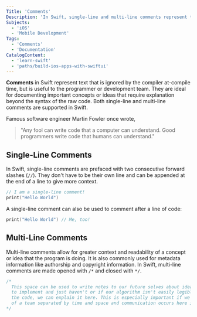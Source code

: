```yaml
---
Title: 'Comments'
Description: 'In Swift, single-line and multi-line comments represent text that explains the raw code in a program.'
Subjects:
  - 'iOS'
  - 'Mobile Development'
Tags:
  - 'Comments'
  - 'Documentation'
CatalogContent:
  - 'learn-swift'
  - 'paths/build-ios-apps-with-swiftui'
---
```


**Comments** in Swift represent text that is ignored by the compiler at-compile time, but is useful to the programmer or development team. They are ideal for documenting important concepts or ideas that require explanation beyond the syntax of the raw code. Both single-line and multi-line comments are supported in Swift.

Famous software engineer Martin Fowler once wrote,

> "Any fool can write code that a computer can understand. Good programmers write code that humans can understand."

## Single-Line Comments

In Swift, single-line comments are prefaced with two consecutive forward slashes (`//`). They don't have to be their own line and can be appended at the end of a line to give more context.

```swift
// I am a single-line comment!
print("Hello World")
```

A single-line comment can also be used to comment after a line of code:

```swift
print("Hello World") // Me, too!
```

## Multi-Line Comments

Multi-line comments allow for greater context and readability of a concept or idea that the program is doing. It is also commonly used for metadata information like authorship and copyright information. In Swift, multi-line comments are made opened with `/*` and closed with `*/`.

```swift
/*
  This space can be used to write notes to our future selves about ideas that we want
  to implement and just haven't or if our algorithm isn't easily legible through
  the code, we can explain it here. This is especially important if we are part
  of a team separated by time and space and communication occurs here instead of an office.
*/
```
